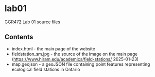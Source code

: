 # lab01
 GGR472 Lab 01 source files
## Contents
- index.html - the main page of the website
- fieldstation_sm.jpg - the source of the image on the main page (https://www.hiram.edu/academics/field-stations/ 2025-01-23)
- map.geojson - a geoJSON file containing point features representing ecological field stations in Ontario